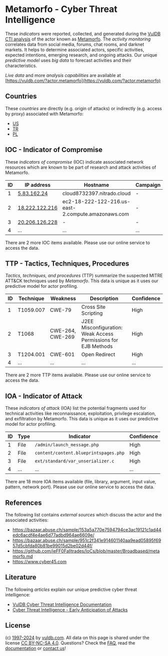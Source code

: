 # Metamorfo - Cyber Threat Intelligence

These _indicators_ were reported, collected, and generated during the [VulDB CTI analysis](https://vuldb.com/?kb.cti) of the actor known as [Metamorfo](https://vuldb.com/?actor.metamorfo). The _activity monitoring_ correlates data from social media, forums, chat rooms, and darknet markets. It helps to determine associated actors, specific activities, expected intentions, emerging research, and ongoing attacks. Our unique _predictive model_ uses _big data_ to forecast activities and their characteristics.

_Live data_ and more _analysis capabilities_ are available at [https://vuldb.com/?actor.metamorfo](https://vuldb.com/?actor.metamorfo)

## Countries

These _countries_ are directly (e.g. origin of attacks) or indirectly (e.g. access by proxy) associated with Metamorfo:

* [US](https://vuldb.com/?country.us)
* [TR](https://vuldb.com/?country.tr)
* [PL](https://vuldb.com/?country.pl)

## IOC - Indicator of Compromise

These _indicators of compromise_ (IOC) indicate associated network resources which are known to be part of research and attack activities of Metamorfo.

ID | IP address | Hostname | Campaign | Confidence
-- | ---------- | -------- | -------- | ----------
1 | [5.83.162.24](https://vuldb.com/?ip.5.83.162.24) | cloud8732397.nitrado.cloud | - | High
2 | [18.222.122.216](https://vuldb.com/?ip.18.222.122.216) | ec2-18-222-122-216.us-east-2.compute.amazonaws.com | - | Medium
3 | [20.206.126.228](https://vuldb.com/?ip.20.206.126.228) | - | - | High
4 | ... | ... | ... | ...

There are 2 more IOC items available. Please use our online service to access the data.

## TTP - Tactics, Techniques, Procedures

_Tactics, techniques, and procedures_ (TTP) summarize the suspected MITRE ATT&CK techniques used by _Metamorfo_. This data is unique as it uses our predictive model for actor profiling.

ID | Technique | Weakness | Description | Confidence
-- | --------- | -------- | ----------- | ----------
1 | T1059.007 | CWE-79 | Cross Site Scripting | High
2 | T1068 | CWE-264, CWE-269 | J2EE Misconfiguration: Weak Access Permissions for EJB Methods | High
3 | T1204.001 | CWE-601 | Open Redirect | High
4 | ... | ... | ... | ...

There are 2 more TTP items available. Please use our online service to access the data.

## IOA - Indicator of Attack

These _indicators of attack_ (IOA) list the potential fragments used for technical activities like reconnaissance, exploitation, privilege escalation, and exfiltration by Metamorfo. This data is unique as it uses our predictive model for actor profiling.

ID | Type | Indicator | Confidence
-- | ---- | --------- | ----------
1 | File | `/admin/launch_message.php` | High
2 | File | `content/content.blueprintspages.php` | High
3 | File | `ext/standard/var_unserializer.c` | High
4 | ... | ... | ...

There are 18 more IOA items available (file, library, argument, input value, pattern, network port). Please use our online service to access the data.

## References

The following list contains _external sources_ which discuss the actor and the associated activities:

* https://bazaar.abuse.ch/sample/153a5a770e7594794ce3ac19121c1ad44edc6acdf4e4ae6d77adbd964ae6609e/
* https://bazaar.abuse.ch/sample/951c2f341e914601140aa9ead05895f6957d5cbfda80b81be99015d2be02d44f/
* https://github.com/jeFF0Falltrades/IoCs/blob/master/Broadbased/metamorfo.md
* https://www.cyber45.com

## Literature

The following _articles_ explain our unique predictive cyber threat intelligence:

* [VulDB Cyber Threat Intelligence Documentation](https://vuldb.com/?kb.cti)
* [Cyber Threat Intelligence - Early Anticipation of Attacks](https://www.scip.ch/en/?labs.20201022)

## License

(c) [1997-2024](https://vuldb.com/?kb.changelog) by [vuldb.com](https://vuldb.com/?kb.about). All data on this page is shared under the license [CC BY-NC-SA 4.0](https://creativecommons.org/licenses/by-nc-sa/4.0/). Questions? Check the [FAQ](https://vuldb.com/?kb.faq), read the [documentation](https://vuldb.com/?kb) or [contact us](https://vuldb.com/?contact)!

